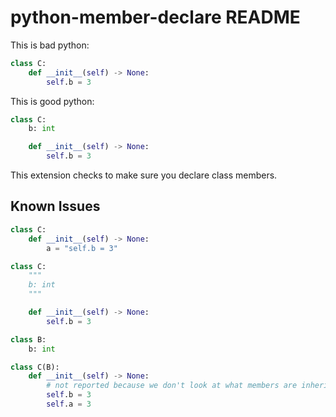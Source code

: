 # python-member-declare README

This is bad python:
```python
class C:
    def __init__(self) -> None:
        self.b = 3
```

This is good python:
```python
class C:
    b: int

    def __init__(self) -> None:
        self.b = 3
```

This extension checks to make sure you declare class members.

## Known Issues

```python
class C:
    def __init__(self) -> None:
        a = "self.b = 3"
```

```python
class C:
    """
    b: int
    """

    def __init__(self) -> None:
        self.b = 3
```

```python
class B:
    b: int

class C(B):
    def __init__(self) -> None:
        # not reported because we don't look at what members are inherited
        self.b = 3
        self.a = 3
```
